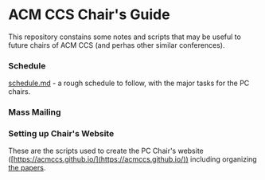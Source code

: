 # ACM CCS Chair's Guide

This repository constains some notes and scripts that may be useful to
future chairs of ACM CCS (and perhas other similar conferences). 

### Schedule

[schedule.md](/schedule.md) - a rough schedule to follow, with the
major tasks for the PC chairs.

### Mass Mailing

### Setting up Chair's Website

These are the scripts used to create the PC Chair's website ([https://acmccs.github.io/](https://acmccs.github.io/)) including organizing [the papers](https://acmccs.github.io/papers/).


